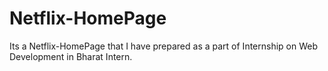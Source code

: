 # Netflix-HomePage
Its a Netflix-HomePage that I have prepared as a part of Internship on Web Development in Bharat Intern.
